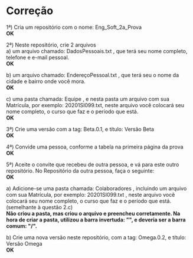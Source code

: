 # Correção

1ª) Cria um repositório com o nome: Eng_Soft_2a_Prova  
**OK**  

2ª) Neste repositório, crie 2 arquivos   
a) um arquivo chamado: DadosPessoais.txt , que terá seu nome completo, telefone e e-mail pessoal.   
**OK**  

b) um arquivo chamado: EndereçoPessoal.txt , que terá seu o nome da cidade e bairro onde você mora.  
**OK**  

c) uma pasta chamada: Equipe , e nesta pasta um arquivo com sua Matrícula, por exemplo: 20201SI099.txt, neste arquivo você colocará seu nome completo, o curso que faz e o período que está.  
**OK**  

3ª) Crie uma versão com a tag: Beta.0.1, e título: Versão Beta  
**OK**  

4ª) Convide uma pessoa, conforme a tabela na primeira página da prova  
**OK**  

5ª) Aceite o convite que recebeu de outra pessoa, e vá para este outro repositório. No Repositório da outra pessoa, faça o seguinte:  
**OK**  

a) Adicione-se uma pasta chamada: Colaboradores , incluindo um arquivo com sua Matrícula, por exemplo: 20201SI099.txt , neste arquivo você colocará seu nome completo, o curso que faz e o período que está. (semelhante à questão 2.c)  
**Não criou a pasta, mas criou o arquivo e preencheu corretamente. Na hora de criar a pasta, utilizou a barra invertuda: "\", e deveria ser a barra comum: "/".**  

b) Crie uma nova versão neste repositório, com a tag: Omega.0.2, e título: Versão Omega  
**OK**  

